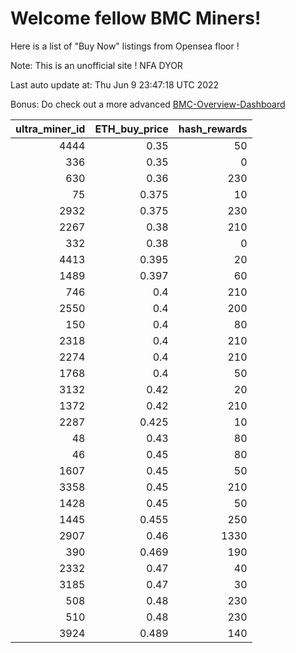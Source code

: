# Welcome fellow BMC Miners!
Here is a list of "Buy Now" listings from Opensea floor !

Note: This is an unofficial site ! NFA DYOR

Last auto update at: Thu Jun  9 23:47:18 UTC 2022

Bonus: Do check out a more advanced [BMC-Overview-Dashboard](https://dune.com/defifunk/BMC-Overview-Dashboard)


|   ultra_miner_id |   ETH_buy_price |   hash_rewards |
|-----------------:|----------------:|---------------:|
|             4444 |           0.35  |             50 |
|              336 |           0.35  |              0 |
|              630 |           0.36  |            230 |
|               75 |           0.375 |             10 |
|             2932 |           0.375 |            230 |
|             2267 |           0.38  |            210 |
|              332 |           0.38  |              0 |
|             4413 |           0.395 |             20 |
|             1489 |           0.397 |             60 |
|              746 |           0.4   |            210 |
|             2550 |           0.4   |            200 |
|              150 |           0.4   |             80 |
|             2318 |           0.4   |            210 |
|             2274 |           0.4   |            210 |
|             1768 |           0.4   |             50 |
|             3132 |           0.42  |             20 |
|             1372 |           0.42  |            210 |
|             2287 |           0.425 |             10 |
|               48 |           0.43  |             80 |
|               46 |           0.45  |             80 |
|             1607 |           0.45  |             50 |
|             3358 |           0.45  |            210 |
|             1428 |           0.45  |             50 |
|             1445 |           0.455 |            250 |
|             2907 |           0.46  |           1330 |
|              390 |           0.469 |            190 |
|             2332 |           0.47  |             40 |
|             3185 |           0.47  |             30 |
|              508 |           0.48  |            230 |
|              510 |           0.48  |            230 |
|             3924 |           0.489 |            140 |